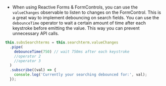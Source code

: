 - When using Reactive Forms & FormControls, you can use the `valueChanges` observable to listen to changes on the FormControl. This is a great way to implement debouncing on search fields. You can use the `debounceTime` operator to wait a certain amount of time after each keystroke before emitting the value. This way you can prevent unnecessary API calls.

```typescript
this.subsSearchterms = this.searchterm.valueChanges
  .pipe(
    debounceTime(750) // wait 750ms after each keystroke
    //operator 2
    //operator 3
  )
  .subscribe((val) => {
    console.log('Currently your searching debounced for:', val);
  });
```

